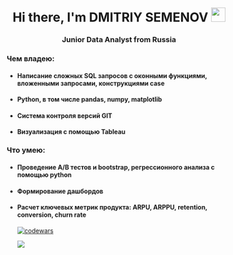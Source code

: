 <h1 align="center">Hi there, I'm DMITRIY SEMENOV
<img src="https://github.com/blackcater/blackcater/raw/main/images/Hi.gif" height="32"/></h1>
<h3 align="center">Junior Data Analyst from Russia</h3>

<h3>Чем владею:</h3>
<ul>
<li><h4>Написание сложных SQL запросов с оконными функциями, вложенными запросами, конструкциями case</h4>
<li><h4>Python, в том числе pandas, numpy, matplotlib</h4>
<li><h4>Система контроля версий GIT</h4>
<li><h4>Визуализация с помощью Tableau</h4>
</ul>
<h3>Что умею:</h3>
<ul>
<li><h4>Проведение А/В тестов и bootstrap, регрессионного анализа с помощью python</h4>
<li><h4>Формирование дашбордов</h4>
<li><h4>Расчет ключевых метрик продукта: ARPU, ARPPU, retention, conversion, churn rate</h4>

[![codewars](https://www.codewars.com/users/DimDolino/badges/large)](https://www.codewars.com/users/DimDolino) 

![](https://komarev.com/ghpvc/?username=DimDolino)
<!--
**DimDolino/DimDolino** is a ✨ _special_ ✨ repository because its `README.md` (this file) appears on your GitHub profile.

Here are some ideas to get you started:

- 🔭 I’m currently working on ...
- 🌱 I’m currently learning ...
- 👯 I’m looking to collaborate on ...
- 🤔 I’m looking for help with ...
- 💬 Ask me about ...
- 📫 How to reach me: ...
- 😄 Pronouns: ...
- ⚡ Fun fact: ...
-->
